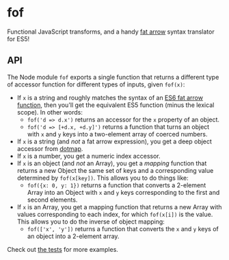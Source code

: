 # fof
Functional JavaScript transforms, and a handy [fat arrow] syntax translator for ES5!

## API
The Node module `fof` exports a single function that returns a different type of accessor function for different types of inputs, given `fof(x)`:

* If `x` is a string and roughly matches the syntax of an [ES6 fat arrow function][fat arrow], then you'll get the equivalent ES5 function (minus the lexical scope). In other words:
  * `fof('d => d.x')` returns an accessor for the `x` property of an object.
  * `fof('d => [+d.x, +d.y]')` returns a function that turns an object with `x` and `y` keys into a two-element array of coerced numbers.
* If `x` is a string (and _not_ a fat arrow expression), you get a deep object accessor from [dotmap].
* If `x` is a number, you get a numeric index accessor.
* If `x` is an object (and _not_ an Array), you get a _mapping_ function that returns a new Object the same set of keys and a corresponding value determined by `fof(x[key])`. This allows you to do things like:
  * `fof({x: 0, y: 1})` returns a function that converts a 2-element Array into an Object with `x` and `y` keys corresponding to the first and second elements.
* If `x` is an Array, you get a mapping function that returns a new Array with values corresponding to each index, for which `fof(x[i])` is the value. This allows you to do the inverse of object mapping:
  * `fof(['x', 'y'])` returns a function that converts the `x` and `y` keys of an object into a 2-element array.

Check out [the tests](test/) for more examples.

[dotmap]: https://github.com/jden/dotmap
[fat arrow]: https://codeplanet.io/es6-fat-arrow-functions/
